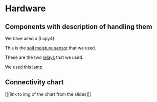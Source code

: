 # Hardware

## Components with description of handling them

We have used a [Lopy4]

This is the [soil moisture sensor](https://www.electrokit.com/uploads/productfile/41015/41015738_-_Soil_Moisture_Sensor.pdf)
that we used.

These are the two [relays](https://www.electrokit.com/uploads/productfile/41015/41015704_-_5V_Relay_Module.pdf)
that we used. 

We used this [lamp](https://www.kjell.com/se/produkter/hem-fritid/tradgard/vaxtlampor/vaxtlampa-led-e27-1200-lm-p64560?gclid=Cj0KCQiAieWOBhCYARIsANcOw0zotIo42_MUFOpcMuNYAMZnTFBfwb3OmhILSr8SXYybIhZ_YeAcE9UaAkHfEALw_wcB&gclsrc=aw.ds)


## Connectivity chart

[[[link to img of the chart from the slides]]]
